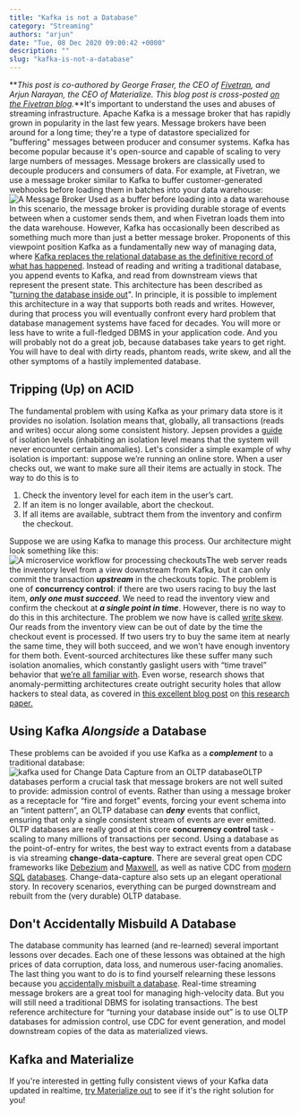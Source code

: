 ```yaml
---
title: "Kafka is not a Database"
category: "Streaming"
authors: "arjun"
date: "Tue, 08 Dec 2020 09:00:42 +0000"
description: ""
slug: "kafka-is-not-a-database"
---
```


**_This post is co-authored by George Fraser, the CEO of [Fivetran](http://fivetran.com), and Arjun Narayan, the CEO of Materialize. This blog post is cross-posted [on the Fivetran blog](https://fivetran.com/blog/kafka-is-not-a-database)._**It's important to understand the uses and abuses of streaming infrastructure. Apache Kafka is a message broker that has rapidly grown in popularity in the last few years. Message brokers have been around for a long time; they're a type of datastore specialized for "buffering" messages between producer and consumer systems. Kafka has become popular because it's open-source and capable of scaling to very large numbers of messages. Message brokers are classically used to decouple producers and consumers of data. For example, at Fivetran, we use a message broker similar to Kafka to buffer customer-generated webhooks before loading them in batches into your data warehouse:![A Message Broker Used as a buffer before loading into a data warehouse](https://materialize.com/wp-content/uploads/2020/12/kafka_overview.png)In this scenario, the message broker is providing durable storage of events between when a customer sends them, and when Fivetran loads them into the data warehouse. However, Kafka has occasionally been described as something much more than just a better message broker. Proponents of this viewpoint position Kafka as a fundamentally new way of managing data, where [Kafka replaces the relational database as the definitive record of what has happened](https://www.confluent.io/blog/okay-store-data-apache-kafka/). Instead of reading and writing a traditional database, you append events to Kafka, and read from downstream views that represent the present state. This architecture has been described as "[turning the database inside out](https://www.confluent.io/blog/turning-the-database-inside-out-with-apache-samza/)". In principle, it is possible to implement this architecture in a way that supports both reads and writes. However, during that process you will eventually confront every hard problem that database management systems have faced for decades. You will more or less have to write a full-fledged DBMS in your application code. And you will probably not do a great job, because databases take years to get right. You will have to deal with dirty reads, phantom reads, write skew, and all the other symptoms of a hastily implemented database.

## Tripping (Up) on ACID

The fundamental problem with using Kafka as your primary data store is it provides no isolation. Isolation means that, globally, all transactions (reads and writes) occur along some consistent history. Jepsen provides a [guide](https://jepsen.io/consistency) of isolation levels (inhabiting an isolation level means that the system will never encounter certain anomalies). Let's consider a simple example of why isolation is important: suppose we’re running an online store. When a user checks out, we want to make sure all their items are actually in stock. The way to do this is to

1. Check the inventory level for each item in the user’s cart.
2. If an item is no longer available, abort the checkout.
3. If all items are available, subtract them from the inventory and confirm the checkout.

Suppose we are using Kafka to manage this process. Our architecture might look something like this:![A microservice workflow for processing checkouts](https://materialize.com/wp-content/uploads/2020/12/kafka_checkout.png)The web server reads the inventory level from a view downstream from Kafka, but it can only commit the transaction **_upstream_** in the checkouts topic. The problem is one of **concurrency control**: if there are two users racing to buy the last item, **_only one must succeed_**. We need to read the inventory view and confirm the checkout at **_a single point in time_**. However, there is no way to do this in this architecture. The problem we now have is called [write skew](http://justinjaffray.com/what-does-write-skew-look-like/). Our reads from the inventory view can be out of date by the time the checkout event is processed. If two users try to buy the same item at nearly the same time, they will both succeed, and we won't have enough inventory for them both. Event-sourced architectures like these suffer many such isolation anomalies, which constantly gaslight users with “time travel” behavior that [we’re all familiar with](https://www.google.com/search?q=facebook+unread+notification+glitch). Even worse, research shows that anomaly-permitting architectures create outright security holes that allow hackers to steal data, as covered in [this excellent blog post](https://www.cockroachlabs.com/blog/acid-rain/) on [this research paper.](http://www.bailis.org/papers/acidrain-sigmod2017.pdf) 

## Using Kafka **_Alongside_** a Database

These problems can be avoided if you use Kafka as a **_complement_** to a traditional database:![kafka used for Change Data Capture from an OLTP database](https://materialize.com/wp-content/uploads/2020/12/kafka_oltp_flow.png)OLTP databases perform a crucial task that message brokers are not well suited to provide: admission control of events. Rather than using a message broker as a receptacle for “fire and forget” events, forcing your event schema into an “intent pattern”, an OLTP database can **_deny_** events that conflict, ensuring that only a single consistent stream of events are ever emitted. OLTP databases are really good at this core **concurrency control** task - scaling to many millions of transactions per second. Using a database as the point-of-entry for writes, the best way to extract events from a database is via streaming **change-data-capture**. There are several great open CDC frameworks like [Debezium](http://debezium.io) and [Maxwell](http://maxwells-daemon.io/), as well as native CDC from [modern](https://www.cockroachlabs.com/docs/stable/change-data-capture.html) [SQL](https://docs.oracle.com/cd/B28359_01/server.111/b28313/cdc.htm) [databases](https://docs.yugabyte.com/latest/architecture/docdb-replication/change-data-capture/). Change-data-capture also sets up an elegant operational story. In recovery scenarios, everything can be purged downstream and rebuilt from the (very durable) OLTP database.

## Don't Accidentally Misbuild A Database

The database community has learned (and re-learned) several important lessons over decades. Each one of these lessons was obtained at the high prices of data corruption, data loss, and numerous user-facing anomalies. The last thing you want to do is to find yourself relearning these lessons because you [accidentally misbuilt a database](https://www.oreilly.com/library/view/strata-hadoop/9781491944608/video244677.html). Real-time streaming message brokers are a great tool for managing high-velocity data. But you will still need a traditional DBMS for isolating transactions. The best reference architecture for “turning your database inside out” is to use OLTP databases for admission control, use CDC for event generation, and model downstream copies of the data as materialized views.

## Kafka and Materialize

If you're interested in getting fully consistent views of your Kafka data updated in realtime, [try Materialize out](https://materialize.com/quickstart/) to see if it's the right solution for you!